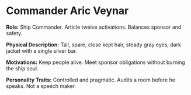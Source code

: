 # Commander Aric Veynar

**Role:** Ship Commander. Article twelve activations. Balances sponsor and safety.

**Physical Description:** Tall, spare, close kept hair, steady gray eyes, dark jacket with a single silver bar.

**Motivations:** Keep people alive. Meet sponsor obligations without burning the ship soul.

**Personality Traits:** Controlled and pragmatic. Audits a room before he speaks. Not a speech maker.
